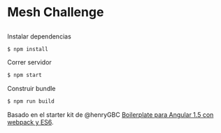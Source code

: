 # Mesh Challenge

##


Instalar dependencias
```sh
$ npm install 
```
Correr servidor
```sh
$ npm start
```
Construir bundle
```sh
$ npm run build
```

Basado en el starter kit de @henryGBC [Boilerplate para Angular 1.5 con webpack y ES6](https://medium.com/@HenryGBC/boilerplate-para-angular-1-5-con-webpack-y-es6-3d735dc8ac76#.nvxfmsyjh).